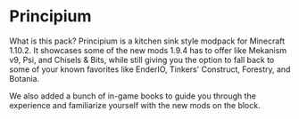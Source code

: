 # Principium
What is this pack?
Principium is a kitchen sink style modpack for Minecraft 1.10.2. It showcases some of the new mods 1.9.4 has to offer like Mekanism v9, Psi, and Chisels & Bits, while still giving you the option to fall back to some of your known favorites like EnderIO, Tinkers' Construct, Forestry, and Botania.

We also added a bunch of in-game books to guide you through the experience and familiarize yourself with the new mods on the block.

